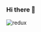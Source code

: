 ### Hi there 👋

<img alt="redux" src="https://github.com/toreylittlefield/toreylittlefield/blob/main/EA9B40692C91530-redux.png" />

<!--
**toreylittlefield/toreylittlefield** is a ✨ _special_ ✨ repository because its `README.md` (this file) appears on your GitHub profile.

Here are some ideas to get you started:

- 🔭 I’m currently working on ...
- 🌱 I’m currently learning ...
- 👯 I’m looking to collaborate on ...
- 🤔 I’m looking for help with ...
- 💬 Ask me about ...
- 📫 How to reach me: ...
- 😄 Pronouns: ...
- ⚡ Fun fact: ...
-->
